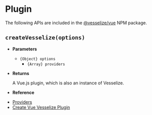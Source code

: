 # Plugin

The following APIs are included in the [@vesselize/vue](https://www.npmjs.com/package/@vesselize/vue) NPM package.

## `createVesselize(options)`

- **Parameters**

  - `{Object} options`
    - `{Array} providers`

- **Returns**

  A Vue.js plugin, which is also an instance of Vesselize.

- **Reference**

* [Providers](./providers.md)
* [Create Vue Vesselize Plugin](../guide/integration-vue.md#create-vue-plugin)
